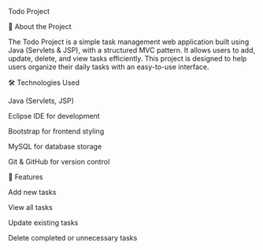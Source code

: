 Todo Project

📌 About the Project

The Todo Project is a simple task management web application built using Java (Servlets & JSP), with a structured MVC pattern. It allows users to add, update, delete, and view tasks efficiently. This project is designed to help users organize their daily tasks with an easy-to-use interface.

🛠️ Technologies Used

Java (Servlets, JSP)

Eclipse IDE for development

Bootstrap for frontend styling

MySQL for database storage

Git & GitHub for version control

🚀 Features

Add new tasks

View all tasks

Update existing tasks

Delete completed or unnecessary tasks
